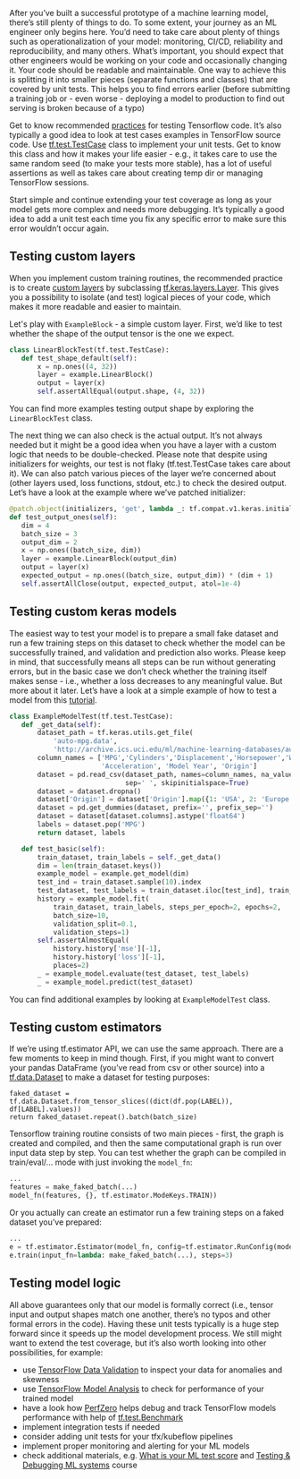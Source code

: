 After you’ve built a successful prototype of a machine learning model, there’s still plenty of
things to do. To some extent, your journey as an ML engineer only begins here. You’d need to take
care about plenty of things such as operationalization of your model: monitoring, CI/CD, reliability
and reproducibility, and many others. What’s important, you should expect that other engineers would
be working on your code and occasionally changing it. Your code should be readable and maintainable.
One way to achieve this  is splitting it into smaller pieces (separate functions and classes) that
are covered by unit tests. This helps you to find errors earlier (before submitting a training job
or - even worse - deploying a model to production to find out serving is broken because of a typo)

Get to know recommended [practices](https://www.tensorflow.org/community/contribute/tests) for testing Tensorflow code. It’s also typically a good idea to
look at test cases examples in TensorFlow source code. Use [tf.test.TestCase](https://www.tensorflow.org/api_docs/python/tf/test/TestCase) class to implement your
unit tests. Get to know this class and how it makes your life easier - e.g., it takes care to use
the same random seed (to make your tests more stable), has a lot of useful assertions as well as
takes care about creating temp dir or managing TensorFlow sessions.

Start simple and continue extending your test coverage as long as your model gets more complex and
needs more debugging. It’s typically a good idea to add a unit test each time you fix any specific
error to make sure this error wouldn’t occur again.

## Testing custom layers
When you implement custom training routines, the recommended
practice is to create
[custom layers](https://www.tensorflow.org/guide/keras/custom_layers_and_models)
by subclassing [tf.keras.layers.Layer](https://www.tensorflow.org/api_docs/python/tf/keras/layers/Layer).
This gives you a possibility to isolate (and test) logical pieces of your code, which makes it more
readable and easier to maintain.

Let's play with `ExampleBlock` - a simple custom layer. First, we’d like to test whether the shape of the output tensor is the one we expect.
```python
class LinearBlockTest(tf.test.TestCase):
   def test_shape_default(self):
       x = np.ones((4, 32))
       layer = example.LinearBlock()
       output = layer(x)
       self.assertAllEqual(output.shape, (4, 32))
```

You can find more examples testing output shape by exploring the `LinearBlockTest` class.

The next thing we can also check is the actual output. It’s not always needed but it might be a good
idea when you have a layer with a custom logic that needs to be double-checked.
Please note that despite using initializers for weights, our test is not flaky (tf.test.TestCase
takes care about it).
We can also patch various pieces of the layer we’re concerned about (other layers used, loss
functions, stdout, etc.) to check the desired output. Let’s have a look at the example where we’ve
patched initializer:
```python
@patch.object(initializers, 'get', lambda _: tf.compat.v1.keras.initializers.Ones)
def test_output_ones(self):
   dim = 4
   batch_size = 3
   output_dim = 2
   x = np.ones((batch_size, dim))
   layer = example.LinearBlock(output_dim)
   output = layer(x)
   expected_output = np.ones((batch_size, output_dim)) * (dim + 1)
   self.assertAllClose(output, expected_output, atol=1e-4)
```

## Testing custom keras models
The easiest way to test your model is to prepare a small fake dataset and run a few training steps on
this dataset to check whether the model can be successfully trained, and validation and prediction
also works. Please keep in mind, that successfully means all steps can be run without generating
errors, but in the basic case we don’t check whether the training itself makes sense - i.e., whether
a loss decreases to any meaningful value. But more about it later.
Let’s have a look at a simple example of how to test a model from this [tutorial](https://www.tensorflow.org/tutorials/keras/regression).
```python
class ExampleModelTest(tf.test.TestCase):
   def _get_data(self):
       dataset_path = tf.keras.utils.get_file(
           'auto-mpg.data',
           'http://archive.ics.uci.edu/ml/machine-learning-databases/auto-mpg/auto-mpg.data')
       column_names = ['MPG','Cylinders','Displacement','Horsepower','Weight',
                       'Acceleration', 'Model Year', 'Origin']
       dataset = pd.read_csv(dataset_path, names=column_names, na_values='?', comment='\t',
                             sep=' ', skipinitialspace=True)
       dataset = dataset.dropna()
       dataset['Origin'] = dataset['Origin'].map({1: 'USA', 2: 'Europe', 3: 'Japan'})
       dataset = pd.get_dummies(dataset, prefix='', prefix_sep='')
       dataset = dataset[dataset.columns].astype('float64')
       labels = dataset.pop('MPG')
       return dataset, labels

   def test_basic(self):
       train_dataset, train_labels = self._get_data()
       dim = len(train_dataset.keys())
       example_model = example.get_model(dim)
       test_ind = train_dataset.sample(10).index
       test_dataset, test_labels = train_dataset.iloc[test_ind], train_labels.iloc[test_ind]
       history = example_model.fit(
           train_dataset, train_labels, steps_per_epoch=2, epochs=2,
           batch_size=10,
           validation_split=0.1,
           validation_steps=1)
       self.assertAlmostEqual(
           history.history['mse'][-1],
           history.history['loss'][-1],
           places=2)
       _ = example_model.evaluate(test_dataset, test_labels)
       _ = example_model.predict(test_dataset)
```
You can find additional examples by looking at `ExampleModelTest` class.

## Testing custom estimators
If we’re using tf.estimator API, we can use the same approach. There are a few moments to keep in
mind though. First, if you might want to convert your pandas DataFrame (you’ve read from csv or other
source) into a [tf.data.Dataset](https://www.tensorflow.org/api_docs/python/tf/data/Dataset) to make a dataset for testing purposes:
```
faked_dataset = tf.data.Dataset.from_tensor_slices((dict(df.pop(LABEL)), df[LABEL].values))
return faked_dataset.repeat().batch(batch_size)
```

Tensorflow training routine consists of two main pieces - first, the graph is created and compiled,
and then the same computational graph is run over input data step by step. You can test whether the 
graph can be compiled in train/eval/... mode with just invoking the `model_fn`:
```python
...
features = make_faked_batch(...)
model_fn(features, {}, tf.estimator.ModeKeys.TRAIN))
```

Or you actually can create an estimator run a few training steps on a faked dataset you’ve prepared:
```python
...
e = tf.estimator.Estimator(model_fn, config=tf.estimator.RunConfig(model_dir=self.get_temp_dir())))
e.train(input_fn=lambda: make_faked_batch(...), steps=3)
```

## Testing model logic
All above guarantees only that our model is formally correct (i.e., tensor input and output shapes
match one another, there’s no typos and other formal errors in the code). Having these unit tests
typically is a huge step forward since it speeds up the model development process. We still might
want to extend the test coverage, but it’s also worth looking into other possibilities, for example:
* use [TensorFlow Data Validation](https://www.tensorflow.org/tfx/tutorials/data_validation/tfdv_basic) to inspect your data for anomalies and skewness
* use [TensorFlow Model Analysis](https://www.tensorflow.org/tfx/tutorials/model_analysis/tfma_basic) to check for performance of your trained model
* have a look how [PerfZero](https://github.com/tensorflow/benchmarks/tree/master/perfzero) helps
debug and track TensorFlow models performance with help of [tf.test.Benchmark](https://www.tensorflow.org/api_docs/python/tf/test/Benchmark)
* implement integration tests if needed
* consider adding unit tests for your tfx/kubeflow pipelines
* implement proper monitoring and alerting for your ML models
* check additional materials, e.g. [What is your ML test score](https://research.google/pubs/pub45742/)
and [Testing & Debugging ML systems](https://developers.google.com/machine-learning/testing-debugging) course
